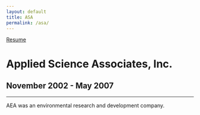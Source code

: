 ```yaml
---
layout: default
title: ASA
permalink: /asa/
---
```

<a class="github-fork-ribbon no-tufte-underline" href="../index.html" title="Resume">Resume</a>
# Applied Science Associates, Inc.
## November 2002 - May 2007
------

AEA was an environmental research and development company.
